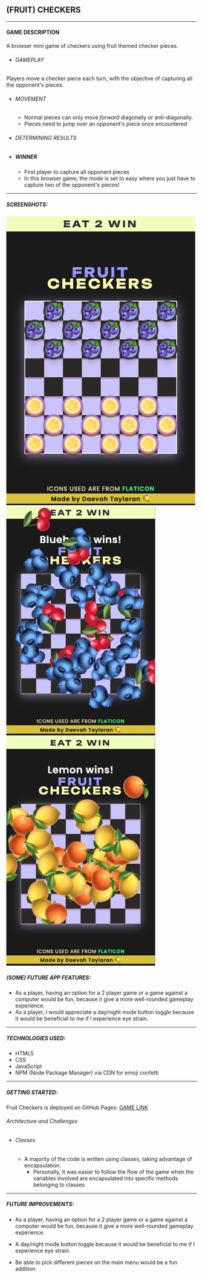 ## (FRUIT) CHECKERS 
___

#### GAME DESCRIPTION

A browser mini game of checkers using fruit themed checker pieces. 

- ###### GAMEPLAY
Players move a checker piece each turn, with the objective of capturing all the opponent's pieces.
- ###### MOVEMENT
  - Normal pieces can only move <i>forward</i> diagonally or anti-diagonally.
  - Pieces need to jump over an opponent's piece once encountered
- ###### DETERMINING RESULTS
- ##### WINNER
  - First player to capture all opponent pieces
  - In this browser game, the mode is set to easy where you just have to capture two of the opponent's pieces!

___
##### SCREENSHOTS:
<img src="assets/start-game.png">
<img src="assets/blueberry-win.png">
<img src="assets/lemon-win.png">


##### (SOME) FUTURE APP FEATURES:
- As a player, having an option for a 2 player game or a game against a computer would be fun, because it give a more well-rounded gameplay experience.
- As a player, I would appreciate a day/night mode button toggle because it would be beneficial to me if I experience eye strain.

___

##### TECHNOLOGIES USED:
- HTML5
- CSS
- JavaScript
- NPM (Node Package Manager) via CDN for emoji confetti
___

##### GETTING STARTED:

Fruit Checkers is deployed on GitHub Pages:
<a href="https://dmt94.github.io/checkers/">GAME LINK</a>

###### Architecture and Challenges

- ###### Classes  
  - A majority of the code is written using classes, taking advantage of encapsulation.
    - Personally, it was easier to follow the flow of the game when the variables involved are encapsulated into specific methods belonging to classes

___

##### FUTURE IMPROVEMENTS:

- As a player, having an option for a 2 player game or a game against a computer would be fun, because it give a more well-rounded gameplay experience.

- A day/night mode button toggle because it would be beneficial to me if I experience eye strain.

- Be able to pick different pieces on the main menu would be a fun addition

